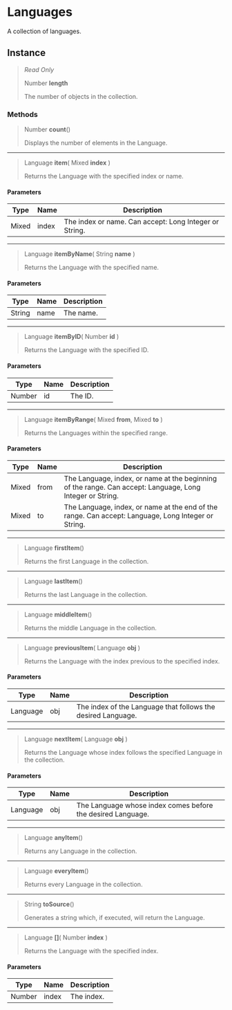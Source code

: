 # Languages
A collection of languages.

## Instance
> *Read Only* 
> 
> Number **length** 
>
> The number of objects in the collection.

### Methods
> Number **count**()
> 
> Displays the number of elements in the Language.
*** 
> Language **item**( Mixed **index** )
> 
> Returns the Language with the specified index or name.
#### Parameters
| Type | Name | Description |
|---|---|---|
| Mixed | index | The index or name. Can accept: Long Integer or String. |

*** 
> Language **itemByName**( String **name** )
> 
> Returns the Language with the specified name.
#### Parameters
| Type | Name | Description |
|---|---|---|
| String | name | The name. |

*** 
> Language **itemByID**( Number **id** )
> 
> Returns the Language with the specified ID.
#### Parameters
| Type | Name | Description |
|---|---|---|
| Number | id | The ID. |

*** 
> Language **itemByRange**( Mixed **from**, Mixed **to** )
> 
> Returns the Languages within the specified range.
#### Parameters
| Type | Name | Description |
|---|---|---|
| Mixed | from | The Language, index, or name at the beginning of the range. Can accept: Language, Long Integer or String. |
| Mixed | to | The Language, index, or name at the end of the range. Can accept: Language, Long Integer or String. |

*** 
> Language **firstItem**()
> 
> Returns the first Language in the collection.
*** 
> Language **lastItem**()
> 
> Returns the last Language in the collection.
*** 
> Language **middleItem**()
> 
> Returns the middle Language in the collection.
*** 
> Language **previousItem**( Language **obj** )
> 
> Returns the Language with the index previous to the specified index.
#### Parameters
| Type | Name | Description |
|---|---|---|
| Language | obj | The index of the Language that follows the desired Language. |

*** 
> Language **nextItem**( Language **obj** )
> 
> Returns the Language whose index follows the specified Language in the collection.
#### Parameters
| Type | Name | Description |
|---|---|---|
| Language | obj | The Language whose index comes before the desired Language. |

*** 
> Language **anyItem**()
> 
> Returns any Language in the collection.
*** 
> Language **everyItem**()
> 
> Returns every Language in the collection.
*** 
> String **toSource**()
> 
> Generates a string which, if executed, will return the Language.
*** 
> Language **[]**( Number **index** )
> 
> Returns the Language with the specified index.
#### Parameters
| Type | Name | Description |
|---|---|---|
| Number | index | The index. |


